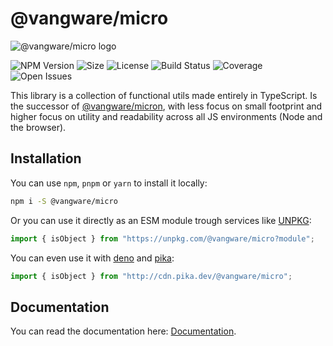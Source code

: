 # @vangware/micro

![@vangware/micro logo](https://i.imgur.com/nGVEORZ.png)

![NPM Version](https://img.shields.io/npm/v/@vangware/micro.svg?style=flat-square)
![Size](https://img.shields.io/bundlephobia/minzip/@vangware/micro?label=size&style=flat-square)
![License](https://img.shields.io/npm/l/@vangware/micro?style=flat-square)
![Build Status](https://img.shields.io/travis/vangware/micro.svg?style=flat-square)
![Coverage](https://img.shields.io/coveralls/github/vangware/micro?style=flat-square)
![Open Issues](https://img.shields.io/github/issues/vangware/micro?style=flat-square)

This library is a collection of functional utils made entirely in TypeScript. Is the successor of [@vangware/micron](https://github.com/vangware/micron), with less focus on small footprint and higher focus on utility and readability across all JS environments (Node and the browser).

## Installation

You can use `npm`, `pnpm` or `yarn` to install it locally:

```bash
npm i -S @vangware/micro
```

Or you can use it directly as an ESM module trough services like [UNPKG](https://unpkg.com/):

```js
import { isObject } from "https://unpkg.com/@vangware/micro?module";
```

You can even use it with [deno](https://deno.land/) and [pika](https://www.pika.dev/):

```ts
import { isObject } from "http://cdn.pika.dev/@vangware/micro";
```

## Documentation

You can read the documentation here: [Documentation](https://micro.vangware.com).
